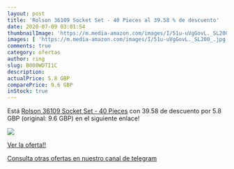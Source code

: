 ```yaml
---
layout: post
title: 'Rolson 36109 Socket Set - 40 Pieces al 39.58 % de descuento'
date: 2020-07-09 03:01:54
thumbnailImage: 'https://m.media-amazon.com/images/I/51u-uVgGovL._SL200_.jpg'
images: [ 'https://m.media-amazon.com/images/I/51u-uVgGovL._SL200_.jpg' ]
comments: true
category: ofertas
author: ring
slug: B000WDTI1C
description:
actualPrice: 5.8 GBP
comparePrice: 9.6 GBP
inStock: true
---
```


Está [Rolson 36109 Socket Set - 40 Pieces](https://www.amazon.com/dp/B000WDTI1C/?tag=redken08-20) con 39.58 de descuento por 5.8 GBP (original: 9.6 GBP) en el siguiente enlace!

[![](https://m.media-amazon.com/images/I/51u-uVgGovL._SL200_.jpg)](https://www.amazon.com/dp/B000WDTI1C/?tag=redken08-20)

[Ver la oferta!!](https://www.amazon.com/dp/B000WDTI1C/?tag=redken08-20)

[Consulta otras ofertas en nuestro canal de telegram](https://t.me/s/ofertas25)
